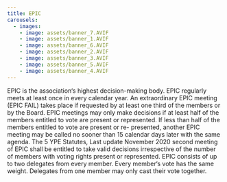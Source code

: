 ```yaml
---
title: EPIC
carousels:
  - images:
    - image: assets/banner_7.AVIF
    - image: assets/banner_1.AVIF
    - image: assets/banner_6.AVIF
    - image: assets/banner_2.AVIF
    - image: assets/banner_3.AVIF
    - image: assets/banner_5.AVIF
    - image: assets/banner_4.AVIF
---
```

EPIC is the association‘s highest decision-making body. EPIC regularly meets at least once 
in every calendar year. An extraordinary EPIC meeting (EPIC FAIL) takes place if requested 
by at least one third of the members or by the Board. 
EPIC meetings may only make decisions if at least half of the members entitled to vote are 
present or represented. If less than half of the members entitled to vote are present or re-
presented, another EPIC meeting may be called no sooner than 15 calendar days later with 
the same agenda. 
The 5 YPE Statutes, Last update November 2020 second meeting of EPIC shall be entitled 
to take valid decisions irrespective of the number of members with voting rights present or 
represented. EPIC consists of up to two delegates from every member. Every member‘s vote 
has the same weight. Delegates from one member may only cast their vote together.
